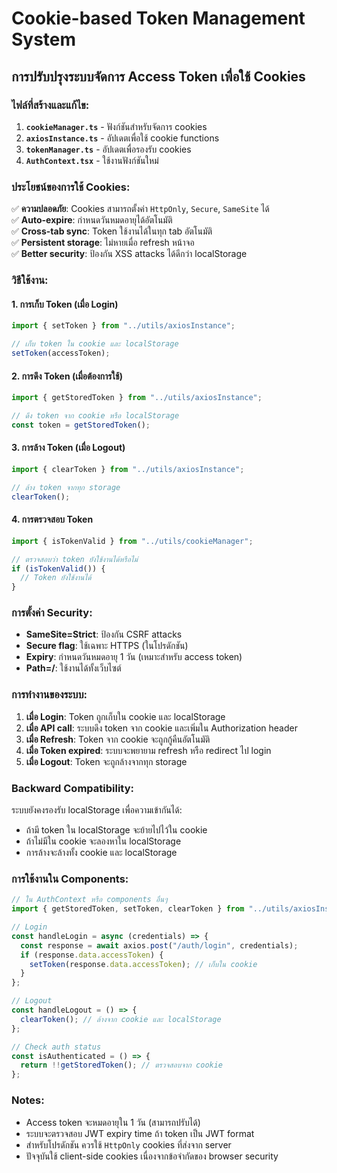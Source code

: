 # Cookie-based Token Management System

## การปรับปรุงระบบจัดการ Access Token เพื่อใช้ Cookies

### ไฟล์ที่สร้างและแก้ไข:

1. **`cookieManager.ts`** - ฟังก์ชันสำหรับจัดการ cookies
2. **`axiosInstance.ts`** - อัปเดตเพื่อใช้ cookie functions
3. **`tokenManager.ts`** - อัปเดตเพื่อรองรับ cookies
4. **`AuthContext.tsx`** - ใช้งานฟังก์ชันใหม่

### ประโยชน์ของการใช้ Cookies:

✅ **ความปลอดภัย**: Cookies สามารถตั้งค่า `HttpOnly`, `Secure`, `SameSite` ได้  
✅ **Auto-expire**: กำหนดวันหมดอายุได้อัตโนมัติ  
✅ **Cross-tab sync**: Token ใช้งานได้ในทุก tab อัตโนมัติ  
✅ **Persistent storage**: ไม่หายเมื่อ refresh หน้าจอ  
✅ **Better security**: ป้องกัน XSS attacks ได้ดีกว่า localStorage

### วิธีใช้งาน:

#### 1. การเก็บ Token (เมื่อ Login)

```typescript
import { setToken } from "../utils/axiosInstance";

// เก็บ token ใน cookie และ localStorage
setToken(accessToken);
```

#### 2. การดึง Token (เมื่อต้องการใช้)

```typescript
import { getStoredToken } from "../utils/axiosInstance";

// ดึง token จาก cookie หรือ localStorage
const token = getStoredToken();
```

#### 3. การล้าง Token (เมื่อ Logout)

```typescript
import { clearToken } from "../utils/axiosInstance";

// ล้าง token จากทุก storage
clearToken();
```

#### 4. การตรวจสอบ Token

```typescript
import { isTokenValid } from "../utils/cookieManager";

// ตรวจสอบว่า token ยังใช้งานได้หรือไม่
if (isTokenValid()) {
  // Token ยังใช้งานได้
}
```

### การตั้งค่า Security:

- **SameSite=Strict**: ป้องกัน CSRF attacks
- **Secure flag**: ใช้เฉพาะ HTTPS (ในโปรดักชัน)
- **Expiry**: กำหนดวันหมดอายุ 1 วัน (เหมาะสำหรับ access token)
- **Path=/**: ใช้งานได้ทั้งเว็บไซต์

### การทำงานของระบบ:

1. **เมื่อ Login**: Token ถูกเก็บใน cookie และ localStorage
2. **เมื่อ API call**: ระบบดึง token จาก cookie และเพิ่มใน Authorization header
3. **เมื่อ Refresh**: Token จาก cookie จะถูกกู้คืนอัตโนมัติ
4. **เมื่อ Token expired**: ระบบจะพยายาม refresh หรือ redirect ไป login
5. **เมื่อ Logout**: Token จะถูกล้างจากทุก storage

### Backward Compatibility:

ระบบยังคงรองรับ localStorage เพื่อความเข้ากันได้:

- ถ้ามี token ใน localStorage จะย้ายไปไว้ใน cookie
- ถ้าไม่มีใน cookie จะลองหาใน localStorage
- การล้างจะล้างทั้ง cookie และ localStorage

### การใช้งานใน Components:

```typescript
// ใน AuthContext หรือ components อื่นๆ
import { getStoredToken, setToken, clearToken } from "../utils/axiosInstance";

// Login
const handleLogin = async (credentials) => {
  const response = await axios.post("/auth/login", credentials);
  if (response.data.accessToken) {
    setToken(response.data.accessToken); // เก็บใน cookie
  }
};

// Logout
const handleLogout = () => {
  clearToken(); // ล้างจาก cookie และ localStorage
};

// Check auth status
const isAuthenticated = () => {
  return !!getStoredToken(); // ตรวจสอบจาก cookie
};
```

### Notes:

- Access token จะหมดอายุใน 1 วัน (สามารถปรับได้)
- ระบบจะตรวจสอบ JWT expiry time ถ้า token เป็น JWT format
- สำหรับโปรดักชัน ควรใช้ `HttpOnly` cookies ที่ส่งจาก server
- ปัจจุบันใช้ client-side cookies เนื่องจากข้อจำกัดของ browser security
